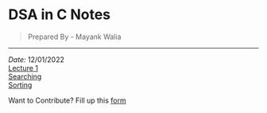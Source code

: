 # DSA in C Notes 


> Prepared By - Mayank Walia
---
*Date:* 12/01/2022 
<br>
[Lecture 1](/Notes/Readme.md)
<br>
[Searching](/Notes/Searching/Readme.md)
<br>
[Sorting](/Notes/Sorting/Readme.md)

Want to Contribute? Fill up this <a href="https://forms.gle/ZgpJzQtSPwYMsTUJA">form</a>
